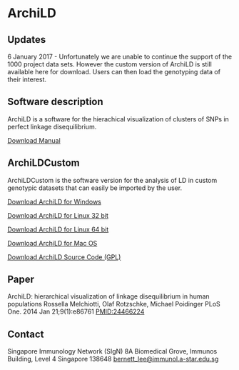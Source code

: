 # ArchiLD

## Updates

6 January 2017 - Unfortunately we are unable to continue the support of the 1000 project data sets. However the custom version of ArchiLD is still available here for download. Users can then load the genotyping data of their interest.

## Software description

ArchiLD is a software for the hierachical visualization of clusters of SNPs in perfect linkage disequilibrium.

[Download Manual](https://github.com/bernettlee/archild/raw/master/ArchiLDManualVM.pdf)

## ArchiLDCustom

ArchiLDCustom is the software version for the analysis of LD in custom genotypic datasets that can easily be imported by the user.

[Download ArchiLD for Windows](https://github.com/bernettlee/archild/raw/master/ArchiLDCustomWindows.zip)

[Download ArchiLD for Linux 32 bit](https://github.com/bernettlee/archild/raw/master/ArchiLDCustomLinux32.zip)

[Download ArchiLD for Linux 64 bit](https://github.com/bernettlee/archild/raw/master/ArchiLDCustomLinux64.zip)

[Download ArchiLD for Mac OS](https://github.com/bernettlee/archild/raw/master/ArchiLDCustomMacOS.zip)

[Download ArchiLD Source Code (GPL)](https://github.com/bernettlee/archild/raw/master/ArchiLDCustom.zip)

## Paper

ArchiLD: hierarchical visualization of linkage disequilibrium in human populations
Rossella Melchiotti, Olaf Rotzschke, Michael Poidinger
PLoS One. 2014 Jan 21;9(1):e86761
[PMID:24466224](https://www.ncbi.nlm.nih.gov/pubmed/24466224)

## Contact

Singapore Immunology Network (SIgN)
8A Biomedical Grove, Immunos Building, Level 4
Singapore 138648
bernett_lee@immunol.a-star.edu.sg
